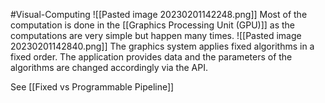 #Visual-Computing
![[Pasted image 20230201142248.png]]
Most of the computation is done in the [[Graphics Processing Unit (GPU)]] as the computations are very simple but happen many times.
![[Pasted image 20230201142840.png]]
The graphics system applies fixed algorithms in a fixed order. The application provides data and the parameters of the algorithms are changed accordingly via the API.

See [[Fixed vs Programmable Pipeline]]